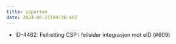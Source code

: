 ```yaml
---
title: idporten
date: 2024-06-21T09:36:40Z
---
```

- ID-4462: Feilretting CSP i feilsider integrasjon mot eID (#609)

